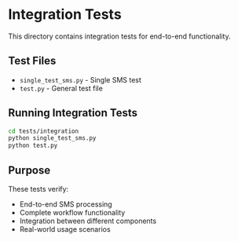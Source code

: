 # Integration Tests

This directory contains integration tests for end-to-end functionality.

## Test Files

- `single_test_sms.py` - Single SMS test
- `test.py` - General test file

## Running Integration Tests

```bash
cd tests/integration
python single_test_sms.py
python test.py
```

## Purpose

These tests verify:
- End-to-end SMS processing
- Complete workflow functionality
- Integration between different components
- Real-world usage scenarios
